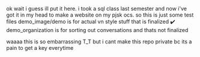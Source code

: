 ok wait i guess ill put it here. i took a sql class last semester and now i've got it in my head to make a website on my pjsk ocs. so this is just some test files
demo_image/demo is for actual vn style stuff that is finalized ✔️
demo_organization is for sorting out conversations and thats not finalized

waaaa this is so embarrassing T_T but i cant make this repo private bc its a pain to get a key everytime
